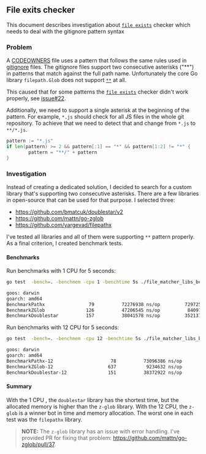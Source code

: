 ## File exits checker

This document describes investigation about [`file exists`](../../../internal/check/file_exists.go) checker which needs to deal with the gitignore pattern syntax 

### Problem

A [CODEOWNERS](https://docs.github.com/en/free-pro-team@latest/github/creating-cloning-and-archiving-repositories/about-code-owners#codeowners-syntax) file uses a pattern that follows the same rules used in [gitignore](https://git-scm.com/docs/gitignore#_pattern_format) files.
The gitignore files support two consecutive asterisks ("**") in patterns that match against the full path name. Unfortunately the core Go library `filepath.Glob` does not support [`**`](https://github.com/golang/go/issues/11862) at all.

This caused that for some patterns the [`file exists`](../../../internal/check/file_exists.go) checker didn't work properly, see [issue#22](https://github.com/mszostok/codeowners-validator/issues/22). 

Additionally, we need to support a single asterisk at the beginning of the pattern. For example, `*.js` should check for all JS files in the whole git repository. To achieve that we need to detect that and change from `*.js` to `**/*.js`.

```go
pattern := "*.js"
if len(pattern) >= 2 && pattern[:1] == "*" && pattern[1:2] != "*" {
		pattern = "**/" + pattern
}
```

### Investigation

Instead of creating a dedicated solution, I decided to search for a custom library that's supporting two consecutive asterisks.
There are a few libraries in open-source that can be used for that purpose. I selected three:
- https://github.com/bmatcuk/doublestar/v2
- https://github.com/mattn/go-zglob
- https://github.com/yargevad/filepathx  

I've tested all libraries and all of them were supporting `**` pattern properly. As a final criterion, I created benchmark tests.

#### Benchmarks
 
Run benchmarks with 1 CPU for 5 seconds:

```bash
go test  -bench=. -benchmem -cpu 1 -benchtime 5s ./file_matcher_libs_bench_test.go

goos: darwin
goarch: amd64
BenchmarkPathx                79          72276938 ns/op         7297258 B/op      40808 allocs/op
BenchmarkZGlob               126          47206545 ns/op          840973 B/op      10550 allocs/op
BenchmarkDoublestar          157          38041578 ns/op         3521379 B/op      22150 allocs/op
```

Run benchmarks with 12 CPU for 5 seconds:
```bash
go test  -bench=. -benchmem -cpu 12 -benchtime 5s ./file_matcher_libs_bench_test.go

goos: darwin
goarch: amd64
BenchmarkPathx-12                     78          73096386 ns/op         7297114 B/op      40807 allocs/op
BenchmarkZGlob-12                    637           9234632 ns/op          914239 B/op      10564 allocs/op
BenchmarkDoublestar-12               151          38372922 ns/op         3522899 B/op      22151 allocs/op
```

#### Summary

With the 1 CPU , the `doublestar` library has the shortest time, but the allocated memory is higher than the `z-glob` library.
With the 12 CPU, the `z-glob` is a winner bot in time and memory allocation. The worst one in each test was the `filepathx` library. 

> **NOTE:** The `z-glob` library has an issue with error handling. I've provided PR for fixing that problem: https://github.com/mattn/go-zglob/pull/37.